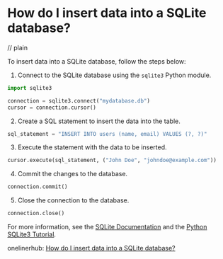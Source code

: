 # How do I insert data into a SQLite database?
// plain

To insert data into a SQLite database, follow the steps below:

1. Connect to the SQLite database using the `sqlite3` Python module.

```python
import sqlite3

connection = sqlite3.connect("mydatabase.db")
cursor = connection.cursor()
```

2. Create a SQL statement to insert the data into the table.

```python
sql_statement = "INSERT INTO users (name, email) VALUES (?, ?)"
```

3. Execute the statement with the data to be inserted.

```python
cursor.execute(sql_statement, ("John Doe", "johndoe@example.com"))
```

4. Commit the changes to the database.

```python
connection.commit()
```

5. Close the connection to the database.

```python
connection.close()
```

For more information, see the [SQLite Documentation](https://www.sqlite.org/docs.html) and the [Python SQLite3 Tutorial](https://www.pythoncentral.io/introduction-to-sqlite-in-python/).

onelinerhub: [How do I insert data into a SQLite database?](https://onelinerhub.com/sqlite/how-do-i-insert-data-into-a-sqlite-database)